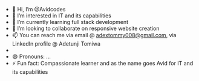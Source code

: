 - 👋 Hi, I’m @Avidcodes
- 👀 I’m interested in IT and its capabilities
- 🌱 I’m currently learning full stack development
- 💞️ I’m looking to collaborate on responsive website creation
- 📫 You can reach me via email @ adextommy008@gmail.com, via LinkedIn profile @ Adetunji Tomiwa
- 
- 😄 Pronouns: ...
- ⚡ Fun fact: Compassionate learner and as the name goes Avid for IT and its capabilities

<!---
Avidcodes/Avidcodes is a ✨ special ✨ repository because its `README.md` (this file) appears on your GitHub profile.
You can click the Preview link to take a look at your changes.
--->
